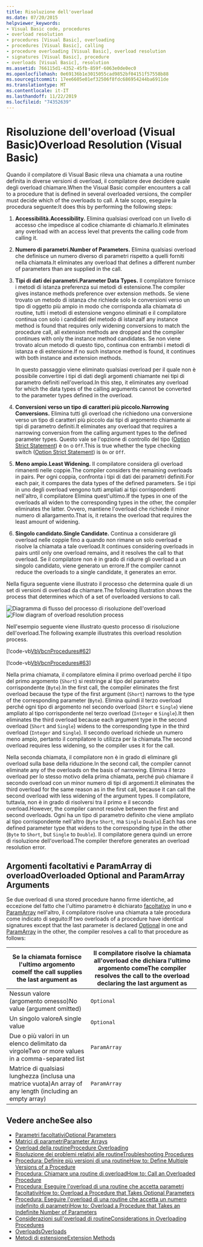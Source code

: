 ```yaml
---
title: Risoluzione dell'overload
ms.date: 07/20/2015
helpviewer_keywords:
- Visual Basic code, procedures
- overload resolution
- procedures [Visual Basic], overloading
- procedures [Visual Basic], calling
- procedure overloading [Visual Basic], overload resolution
- signatures [Visual Basic], procedure
- overloads [Visual Basic], resolution
ms.assetid: 766115d1-4352-45fb-859f-6063e0de0ec0
ms.openlocfilehash: 0e69136b1e3015055cad9852bf04151f57558b88
ms.sourcegitcommit: 17ee6605e01ef32506f8fdc686954244ba6911de
ms.translationtype: MT
ms.contentlocale: it-IT
ms.lasthandoff: 11/22/2019
ms.locfileid: "74352639"
---
```

# <a name="overload-resolution-visual-basic"></a><span data-ttu-id="ee214-102">Risoluzione dell'overload (Visual Basic)</span><span class="sxs-lookup"><span data-stu-id="ee214-102">Overload Resolution (Visual Basic)</span></span>
<span data-ttu-id="ee214-103">Quando il compilatore di Visual Basic rileva una chiamata a una routine definita in diverse versioni di overload, il compilatore deve decidere quale degli overload chiamare.</span><span class="sxs-lookup"><span data-stu-id="ee214-103">When the Visual Basic compiler encounters a call to a procedure that is defined in several overloaded versions, the compiler must decide which of the overloads to call.</span></span> <span data-ttu-id="ee214-104">A tale scopo, eseguire la procedura seguente:</span><span class="sxs-lookup"><span data-stu-id="ee214-104">It does this by performing the following steps:</span></span>  
  
1. <span data-ttu-id="ee214-105">**Accessibilità.**</span><span class="sxs-lookup"><span data-stu-id="ee214-105">**Accessibility.**</span></span> <span data-ttu-id="ee214-106">Elimina qualsiasi overload con un livello di accesso che impedisce al codice chiamante di chiamarlo.</span><span class="sxs-lookup"><span data-stu-id="ee214-106">It eliminates any overload with an access level that prevents the calling code from calling it.</span></span>  
  
2. <span data-ttu-id="ee214-107">**Numero di parametri.**</span><span class="sxs-lookup"><span data-stu-id="ee214-107">**Number of Parameters.**</span></span> <span data-ttu-id="ee214-108">Elimina qualsiasi overload che definisce un numero diverso di parametri rispetto a quelli forniti nella chiamata.</span><span class="sxs-lookup"><span data-stu-id="ee214-108">It eliminates any overload that defines a different number of parameters than are supplied in the call.</span></span>  
  
3. <span data-ttu-id="ee214-109">**Tipi di dati dei parametri.**</span><span class="sxs-lookup"><span data-stu-id="ee214-109">**Parameter Data Types.**</span></span> <span data-ttu-id="ee214-110">Il compilatore fornisce i metodi di istanza preferenza sui metodi di estensione.</span><span class="sxs-lookup"><span data-stu-id="ee214-110">The compiler gives instance methods preference over extension methods.</span></span> <span data-ttu-id="ee214-111">Se viene trovato un metodo di istanza che richiede solo le conversioni verso un tipo di oggetto più ampio in modo che corrisponda alla chiamata di routine, tutti i metodi di estensione vengono eliminati e il compilatore continua con solo i candidati del metodo di istanza</span><span class="sxs-lookup"><span data-stu-id="ee214-111">If any instance method is found that requires only widening conversions to match the procedure call, all extension methods are dropped and the compiler continues with only the instance method candidates.</span></span> <span data-ttu-id="ee214-112">Se non viene trovato alcun metodo di questo tipo, continua con entrambi i metodi di istanza e di estensione.</span><span class="sxs-lookup"><span data-stu-id="ee214-112">If no such instance method is found, it continues with both instance and extension methods.</span></span>  
  
     <span data-ttu-id="ee214-113">In questo passaggio viene eliminato qualsiasi overload per il quale non è possibile convertire i tipi di dati degli argomenti chiamante nei tipi di parametro definiti nell'overload.</span><span class="sxs-lookup"><span data-stu-id="ee214-113">In this step, it eliminates any overload for which the data types of the calling arguments cannot be converted to the parameter types defined in the overload.</span></span>  
  
4. <span data-ttu-id="ee214-114">**Conversioni verso un tipo di caratteri più piccolo.**</span><span class="sxs-lookup"><span data-stu-id="ee214-114">**Narrowing Conversions.**</span></span> <span data-ttu-id="ee214-115">Elimina tutti gli overload che richiedono una conversione verso un tipo di caratteri più piccolo dai tipi di argomento chiamante ai tipi di parametro definiti.</span><span class="sxs-lookup"><span data-stu-id="ee214-115">It eliminates any overload that requires a narrowing conversion from the calling argument types to the defined parameter types.</span></span> <span data-ttu-id="ee214-116">Questo vale se l'opzione di controllo del tipo ([Option Strict Statement](../../../../visual-basic/language-reference/statements/option-strict-statement.md)) è `On` o `Off`.</span><span class="sxs-lookup"><span data-stu-id="ee214-116">This is true whether the type checking switch ([Option Strict Statement](../../../../visual-basic/language-reference/statements/option-strict-statement.md)) is `On` or `Off`.</span></span>  
  
5. <span data-ttu-id="ee214-117">**Meno ampio.**</span><span class="sxs-lookup"><span data-stu-id="ee214-117">**Least Widening.**</span></span> <span data-ttu-id="ee214-118">Il compilatore considera gli overload rimanenti nelle coppie.</span><span class="sxs-lookup"><span data-stu-id="ee214-118">The compiler considers the remaining overloads in pairs.</span></span> <span data-ttu-id="ee214-119">Per ogni coppia, confronta i tipi di dati dei parametri definiti.</span><span class="sxs-lookup"><span data-stu-id="ee214-119">For each pair, it compares the data types of the defined parameters.</span></span> <span data-ttu-id="ee214-120">Se i tipi in uno degli overload vengono tutti ampliati ai tipi corrispondenti nell'altro, il compilatore Elimina quest'ultimo.</span><span class="sxs-lookup"><span data-stu-id="ee214-120">If the types in one of the overloads all widen to the corresponding types in the other, the compiler eliminates the latter.</span></span> <span data-ttu-id="ee214-121">Ovvero, mantiene l'overload che richiede il minor numero di allargamento.</span><span class="sxs-lookup"><span data-stu-id="ee214-121">That is, it retains the overload that requires the least amount of widening.</span></span>  
  
6. <span data-ttu-id="ee214-122">**Singolo candidato.**</span><span class="sxs-lookup"><span data-stu-id="ee214-122">**Single Candidate.**</span></span> <span data-ttu-id="ee214-123">Continua a considerare gli overload nelle coppie fino a quando non rimane un solo overload e risolve la chiamata a tale overload.</span><span class="sxs-lookup"><span data-stu-id="ee214-123">It continues considering overloads in pairs until only one overload remains, and it resolves the call to that overload.</span></span> <span data-ttu-id="ee214-124">Se il compilatore non è in grado di ridurre gli overload a un singolo candidato, viene generato un errore.</span><span class="sxs-lookup"><span data-stu-id="ee214-124">If the compiler cannot reduce the overloads to a single candidate, it generates an error.</span></span>  
  
 <span data-ttu-id="ee214-125">Nella figura seguente viene illustrato il processo che determina quale di un set di versioni di overload da chiamare.</span><span class="sxs-lookup"><span data-stu-id="ee214-125">The following illustration shows the process that determines which of a set of overloaded versions to call.</span></span>  
  
 <span data-ttu-id="ee214-126">![Diagramma di flusso del processo di risoluzione dell'overload](./media/overload-resolution/determine-overloaded-version.gif "Risoluzione tra versioni di overload")</span><span class="sxs-lookup"><span data-stu-id="ee214-126">![Flow diagram of overload resolution process](./media/overload-resolution/determine-overloaded-version.gif "Resolving among overloaded versions")</span></span>    
  
 <span data-ttu-id="ee214-127">Nell'esempio seguente viene illustrato questo processo di risoluzione dell'overload.</span><span class="sxs-lookup"><span data-stu-id="ee214-127">The following example illustrates this overload resolution process.</span></span>  
  
 [!code-vb[VbVbcnProcedures#62](~/samples/snippets/visualbasic/VS_Snippets_VBCSharp/VbVbcnProcedures/VB/Class1.vb#62)]  
  
 [!code-vb[VbVbcnProcedures#63](~/samples/snippets/visualbasic/VS_Snippets_VBCSharp/VbVbcnProcedures/VB/Class1.vb#63)]  
  
 <span data-ttu-id="ee214-128">Nella prima chiamata, il compilatore elimina il primo overload perché il tipo del primo argomento (`Short`) si restringe al tipo del parametro corrispondente (`Byte`).</span><span class="sxs-lookup"><span data-stu-id="ee214-128">In the first call, the compiler eliminates the first overload because the type of the first argument (`Short`) narrows to the type of the corresponding parameter (`Byte`).</span></span> <span data-ttu-id="ee214-129">Elimina quindi il terzo overload perché ogni tipo di argomento nel secondo overload (`Short` e `Single`) viene ampliato al tipo corrispondente nel terzo overload (`Integer` e `Single`).</span><span class="sxs-lookup"><span data-stu-id="ee214-129">It then eliminates the third overload because each argument type in the second overload (`Short` and `Single`) widens to the corresponding type in the third overload (`Integer` and `Single`).</span></span> <span data-ttu-id="ee214-130">Il secondo overload richiede un numero meno ampio, pertanto il compilatore lo utilizza per la chiamata.</span><span class="sxs-lookup"><span data-stu-id="ee214-130">The second overload requires less widening, so the compiler uses it for the call.</span></span>  
  
 <span data-ttu-id="ee214-131">Nella seconda chiamata, il compilatore non è in grado di eliminare gli overload sulla base della riduzione.</span><span class="sxs-lookup"><span data-stu-id="ee214-131">In the second call, the compiler cannot eliminate any of the overloads on the basis of narrowing.</span></span> <span data-ttu-id="ee214-132">Elimina il terzo overload per lo stesso motivo della prima chiamata, perché può chiamare il secondo overload con un minor numero di tipi di argomenti.</span><span class="sxs-lookup"><span data-stu-id="ee214-132">It eliminates the third overload for the same reason as in the first call, because it can call the second overload with less widening of the argument types.</span></span> <span data-ttu-id="ee214-133">Il compilatore, tuttavia, non è in grado di risolversi tra il primo e il secondo overload.</span><span class="sxs-lookup"><span data-stu-id="ee214-133">However, the compiler cannot resolve between the first and second overloads.</span></span> <span data-ttu-id="ee214-134">Ogni ha un tipo di parametro definito che viene ampliato al tipo corrispondente nell'altro (`Byte` `Short`, ma `Single` `Double`).</span><span class="sxs-lookup"><span data-stu-id="ee214-134">Each has one defined parameter type that widens to the corresponding type in the other (`Byte` to `Short`, but `Single` to `Double`).</span></span> <span data-ttu-id="ee214-135">Il compilatore genera quindi un errore di risoluzione dell'overload.</span><span class="sxs-lookup"><span data-stu-id="ee214-135">The compiler therefore generates an overload resolution error.</span></span>  
  
## <a name="overloaded-optional-and-paramarray-arguments"></a><span data-ttu-id="ee214-136">Argomenti facoltativi e ParamArray di overload</span><span class="sxs-lookup"><span data-stu-id="ee214-136">Overloaded Optional and ParamArray Arguments</span></span>  
 <span data-ttu-id="ee214-137">Se due overload di una stored procedure hanno firme identiche, ad eccezione del fatto che l'ultimo parametro è dichiarato [facoltativo](../../../../visual-basic/language-reference/modifiers/optional.md) in uno e [ParamArray](../../../../visual-basic/language-reference/modifiers/paramarray.md) nell'altro, il compilatore risolve una chiamata a tale procedura come indicato di seguito:</span><span class="sxs-lookup"><span data-stu-id="ee214-137">If two overloads of a procedure have identical signatures except that the last parameter is declared [Optional](../../../../visual-basic/language-reference/modifiers/optional.md) in one and [ParamArray](../../../../visual-basic/language-reference/modifiers/paramarray.md) in the other, the compiler resolves a call to that procedure as follows:</span></span>  
  
|<span data-ttu-id="ee214-138">Se la chiamata fornisce l'ultimo argomento come</span><span class="sxs-lookup"><span data-stu-id="ee214-138">If the call supplies the last argument as</span></span>|<span data-ttu-id="ee214-139">Il compilatore risolve la chiamata all'overload che dichiara l'ultimo argomento come</span><span class="sxs-lookup"><span data-stu-id="ee214-139">The compiler resolves the call to the overload declaring the last argument as</span></span>|  
|---|---|  
|<span data-ttu-id="ee214-140">Nessun valore (argomento omesso)</span><span class="sxs-lookup"><span data-stu-id="ee214-140">No value (argument omitted)</span></span>|`Optional`|  
|<span data-ttu-id="ee214-141">Un singolo valore</span><span class="sxs-lookup"><span data-stu-id="ee214-141">A single value</span></span>|`Optional`|  
|<span data-ttu-id="ee214-142">Due o più valori in un elenco delimitato da virgole</span><span class="sxs-lookup"><span data-stu-id="ee214-142">Two or more values in a comma-separated list</span></span>|`ParamArray`|  
|<span data-ttu-id="ee214-143">Matrice di qualsiasi lunghezza (inclusa una matrice vuota)</span><span class="sxs-lookup"><span data-stu-id="ee214-143">An array of any length (including an empty array)</span></span>|`ParamArray`|  
  
## <a name="see-also"></a><span data-ttu-id="ee214-144">Vedere anche</span><span class="sxs-lookup"><span data-stu-id="ee214-144">See also</span></span>

- [<span data-ttu-id="ee214-145">Parametri facoltativi</span><span class="sxs-lookup"><span data-stu-id="ee214-145">Optional Parameters</span></span>](./optional-parameters.md)
- [<span data-ttu-id="ee214-146">Matrici di parametri</span><span class="sxs-lookup"><span data-stu-id="ee214-146">Parameter Arrays</span></span>](./parameter-arrays.md)
- [<span data-ttu-id="ee214-147">Overload della routine</span><span class="sxs-lookup"><span data-stu-id="ee214-147">Procedure Overloading</span></span>](./procedure-overloading.md)
- [<span data-ttu-id="ee214-148">Risoluzione dei problemi relativi alle routine</span><span class="sxs-lookup"><span data-stu-id="ee214-148">Troubleshooting Procedures</span></span>](./troubleshooting-procedures.md)
- [<span data-ttu-id="ee214-149">Procedura: Definire più versioni di una routine</span><span class="sxs-lookup"><span data-stu-id="ee214-149">How to: Define Multiple Versions of a Procedure</span></span>](./how-to-define-multiple-versions-of-a-procedure.md)
- [<span data-ttu-id="ee214-150">Procedura: Chiamare una routine di overload</span><span class="sxs-lookup"><span data-stu-id="ee214-150">How to: Call an Overloaded Procedure</span></span>](./how-to-call-an-overloaded-procedure.md)
- [<span data-ttu-id="ee214-151">Procedura: Eseguire l'overload di una routine che accetta parametri facoltativi</span><span class="sxs-lookup"><span data-stu-id="ee214-151">How to: Overload a Procedure that Takes Optional Parameters</span></span>](./how-to-overload-a-procedure-that-takes-optional-parameters.md)
- [<span data-ttu-id="ee214-152">Procedura: Eseguire l'overload di una routine che accetta un numero indefinito di parametri</span><span class="sxs-lookup"><span data-stu-id="ee214-152">How to: Overload a Procedure that Takes an Indefinite Number of Parameters</span></span>](./how-to-overload-a-procedure-that-takes-an-indefinite-number-of-parameters.md)
- [<span data-ttu-id="ee214-153">Considerazioni sull'overload di routine</span><span class="sxs-lookup"><span data-stu-id="ee214-153">Considerations in Overloading Procedures</span></span>](./considerations-in-overloading-procedures.md)
- [<span data-ttu-id="ee214-154">Overloads</span><span class="sxs-lookup"><span data-stu-id="ee214-154">Overloads</span></span>](../../../../visual-basic/language-reference/modifiers/overloads.md)
- [<span data-ttu-id="ee214-155">Metodi di estensione</span><span class="sxs-lookup"><span data-stu-id="ee214-155">Extension Methods</span></span>](./extension-methods.md)
